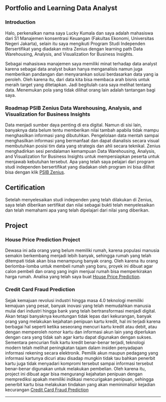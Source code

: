 ## Portfolio and Learning Data Analyst

### Introduction

Halo, perkenalkan nama saya Lucky Kumala dan saya adalah mahasiswa dari S1 Manajemen konsentrasi Keuangan (Fakultas Ekonomi, Universitas Negeri Jakarta), selain itu saya mengikuti Program Studi Independen Bersertifikat yang diadakan mitra Zenius dengan learning path Data Warehousing, Analysis, and Visualization for Business Insights.

Sebagai mahasiswa manajemen saya memiliki minat terhadap data analyst karena sebagai data analyst bukan hanya menganalisis namun juga memberikan pandangan dan menyarankan solusi berdasarkan data yang ia peroleh. Oleh karena itu, dari data kita bisa membaca arah bisnis untuk meraih target yang ditetapkan. Jadi begitulah cara saya melihat tentang data. Menemukan pola yang tidak dilihat orang lain adalah tantangan bagi saya.

### Roadmap PSIB Zenius Data Warehousing, Analysis, and Visualization for Business Insights
Data menjadi sumber daya penting di era digital. Namun di sisi lain, banyaknya data belum tentu memberikan nilai tambah apabila tidak mampu menghasilkan informasi yang dibutuhkan. Pengelolaan data mentah sampai menghasilkan informasi yang bermanfaat dan dapat dianalisis secara visual membutuhkan posisi tim data yang strategis dan ahli secara teknikal. Zenius menghadirkan sesi pendalaman kemampuan Data Warehousing, Analysis, and Visualization for Business Insights untuk mempersiapkan peserta untuk menjawab kebutuhan tersebut.
Apa yang telah saya pelajari dari program studi independen bersertifikat yang diadakan oleh program ini bisa dilihat bisa dengan klik [PSIB Zenius](https://github.com/luckykumala/luckykumala_DA.github.io/blob/master/PSIB%20Zenius.md).

## Certification
Setelah menyelesaikan studi independen yang telah dilakukan di Zenius, saya telah diberikan sertifikat dan nilai sebagai bukti telah menyelesaikan dan telah memahami apa yang telah dipelajari dari nilai yang diberikan.

## Project
### House Price Prediction Project
Dewasa ini ada orang yang belum memiliki rumah, karena populasi manusia semakin berkembang menjadi lebih banyak, sehingga rumah yang telah ditempati tidak akan bisa menampung banyak orang. Oleh karena itu orang berlomba-lomba untuk membeli rumah yang baru, proyek ini dibuat agar calon pembeli dan orang yang ingin menjual rumah bisa memperkirakan harga rumah. Analisa yang telah saya buat [House Price Prediction](https://github.com/luckykumala/luckykumala_DA.github.io/blob/master/PSIB%20Zenius/Projects/Project%20Prediksi%20Harga%20Rumah.ipynb).

### Credit Card Fraud Prediction
Sejak kemajuan revolusi industri hingga masa 4.0 teknologi memiliki kemajuan yang pesat, banyak inovasi yang telah memudahkan manusia mulai dari industri hingga bank yang telah bertransformasi menjadi digital. Akan tetapi banyaknya keuntungan tidak lepas dari kekurangan, banyak orang yang melakukan kejahatan penipuan kartu kredit, hal ini terjadi karena berbagai hal seperti ketika seseorang mencuri kartu kredit atau debit, atau dengan memperoleh nomor kartu dan informasi akun lain yang diperlukan dengan cara yang tidak sah agar kartu dapat digunakan dengan sukses. Sementara pencurian fisik kartu kredit benar-benar terjadi, teknologi modern telah melihat peningkatan tajam dalam insiden penyadapan informasi rekening secara elektronik. Pemilik akun maupun pedagang yang informasi kartunya dicuri atau disadap mungkin tidak tau bahkan penerbit kartu juga tidak menyadari kompromi tersebut sampai informasi tersebut benar-benar digunakan untuk melakukan pembelian. Oleh karena itu, project ini dibuat agar bisa mengurangi kejahatan penipuan dengan memprediksi apakah memiliki indikasi mencurigakan penipuan, sehingga penerbit kartu bisa melakukan tindakan yang akan meminimalisir kejadian kecurangan [Credit Card Fraud Prediction](https://github.com/luckykumala/luckykumala_DA.github.io/blob/master/PSIB%20Zenius/Projects/Credit%20Card%20Detection.ipynb)
___
